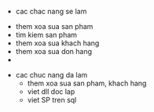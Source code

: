 + cac chac nang se lam 
- them xoa sua san pham
- tim kiem san pham
- them xoa sua khach hang
- them xoa sua don hang
- 
+ cac chuc nang da lam
  - them xoa sua san pham, khach hang
  - viet dll doc lap
  - viet SP tren sql
  
